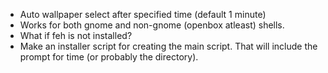 * Auto wallpaper select after specified time (default 1 minute)
* Works for both gnome and non-gnome (openbox atleast) shells.
* What if feh is not installed?
* Make an installer script for creating the main script. That will include
  the prompt for time (or probably the directory).

